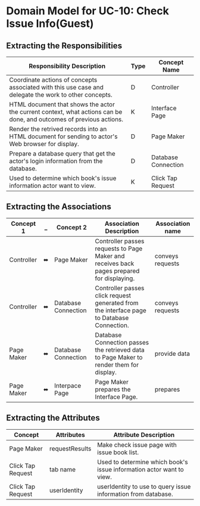 # Domain Model for UC-10: Check Issue Info(Guest)

## Extracting the Responsibilities
| Responsibility Description                                                                                          | Type | Concept Name        |
| ------------------------------------------------------------------------------------------------------------------- | ---- | ------------------- |
| Coordinate actions of concepts associated with this use case and delegate the work to other concepts.               | D    | Controller          |
| HTML document that shows the actor the current context, what actions can be done, and outcomes of previous actions. | K    | Interface Page      |
| Render the retrived records into an HTML document for sending to actor's Web browser for display.                   | D    | Page Maker          |
| Prepare a database query that get the actor's login information from the database.                                  | D    | Database Connection |
| Used to determine which book's issue information actor want to view.                                                | K    | Click Tap Request   |

## Extracting the Associations
| Concept 1  | _   | Concept 2           | Association Description                                                                    | Association name |
| ---------- | --- | ------------------- | ------------------------------------------------------------------------------------------ | ---------------- |
| Controller | ⬌   | Page Maker          | Controller passes requests to Page Maker and receives back pages prepared for displaying.  | conveys requests |
| Controller | ⬌   | Database Connection | Controller passes  click request generated from the interface page to Database Connection. | conveys requests |
| Page Maker | ⬌   | Database Connection | Database Connection passes the retrieved data to Page Maker to render them for display.    | provide data     |
| Page Maker | ⬌   | Interpace Page      | Page Maker prepares the Interface Page.                                                    | prepares         |

## Extracting the Attributes
| Concept           | Attributes     | Attribute Description                                                |
| ----------------- | -------------- | -------------------------------------------------------------------- |
| Page Maker        | requestResults | Make check issue page with issue  book list.                         |
| Click Tap Request | tab name       | Used to determine which book's issue information actor want to view. |
| Click Tap Request | userIdentity   | userIdentity to use to query issue information from database.        |